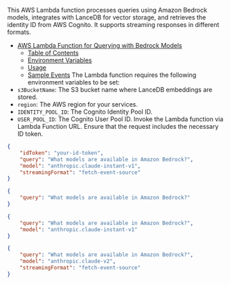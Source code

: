 This AWS Lambda function processes queries using Amazon Bedrock models, integrates with LanceDB for vector storage, and retrieves the identity ID from AWS Cognito. It supports streaming responses in different formats.
- [AWS Lambda Function for Querying with Bedrock Models](#aws-lambda-function-for-querying-with-bedrock-models)
  - [Table of Contents](#table-of-contents)
  - [Environment Variables](#environment-variables)
  - [Usage](#usage)
  - [Sample Events](#sample-events)
The Lambda function requires the following environment variables to be set:
- `s3BucketName`: The S3 bucket name where LanceDB embeddings are stored.
- `region`: The AWS region for your services.
- `IDENTITY_POOL_ID`: The Cognito Identity Pool ID.
- `USER_POOL_ID`: The Cognito User Pool ID.
Invoke the Lambda function via Lambda Function URL. Ensure that the request includes the necessary ID token.
```json
{
    "idToken": "your-id-token",
    "query": "What models are available in Amazon Bedrock?",
    "model": "anthropic.claude-instant-v1",
    "streamingFormat": "fetch-event-source"
}
```
```json
{
    "query": "What models are available in Amazon Bedrock?"
}
```
```json
{
    "query": "What models are available in Amazon Bedrock?",
    "model": "anthropic.claude-instant-v1"
}
```
```json
{
    "query": "What models are available in Amazon Bedrock?",
    "model": "anthropic.claude-v2",
    "streamingFormat": "fetch-event-source"
}
```